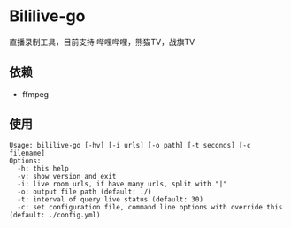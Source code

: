 # Bililive-go

直播录制工具，目前支持 哔哩哔哩，熊猫TV，战旗TV

## 依赖
* ffmpeg

## 使用
```
Usage: bililive-go [-hv] [-i urls] [-o path] [-t seconds] [-c filename]
Options:
  -h: this help
  -v: show version and exit
  -i: live room urls, if have many urls, split with "|"
  -o: output file path (default: ./)
  -t: interval of query live status (default: 30)
  -c: set configuration file, command line options with override this (default: ./config.yml)
```